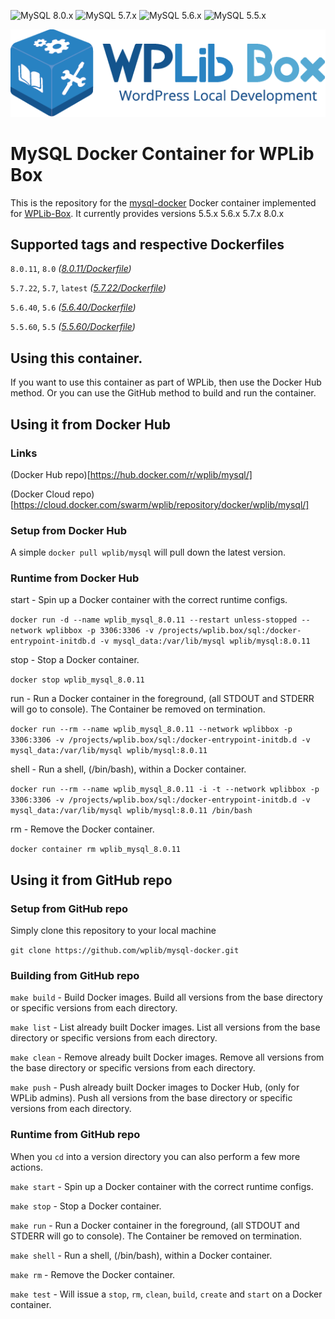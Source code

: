 ![MySQL 8.0.x](https://img.shields.io/badge/MySQL-8.0.x-green.svg)
![MySQL 5.7.x](https://img.shields.io/badge/MySQL-5.7.x-green.svg)
![MySQL 5.6.x](https://img.shields.io/badge/MySQL-5.6.x-green.svg)
![MySQL 5.5.x](https://img.shields.io/badge/MySQL-5.5.x-green.svg)

![WPLib-Box](https://github.com/wplib/wplib.github.io/raw/master/WPLib-Box-100x.png)


# MySQL Docker Container for WPLib Box
This is the repository for the [mysql-docker](https://www.mysql.com/) Docker container implemented for [WPLib-Box](https://github.com/wplib/wplib-box).
It currently provides versions 5.5.x 5.6.x 5.7.x 8.0.x


## Supported tags and respective Dockerfiles

`8.0.11`, `8.0` _([8.0.11/Dockerfile](https://github.com/wplib/mysql-docker/blob/master/8.0.11/Dockerfile))_

`5.7.22`, `5.7`, `latest` _([5.7.22/Dockerfile](https://github.com/wplib/mysql-docker/blob/master/5.7.22/Dockerfile))_

`5.6.40`, `5.6` _([5.6.40/Dockerfile](https://github.com/wplib/mysql-docker/blob/master/5.6.40/Dockerfile))_

`5.5.60`, `5.5` _([5.5.60/Dockerfile](https://github.com/wplib/mysql-docker/blob/master/5.5.60/Dockerfile))_


## Using this container.
If you want to use this container as part of WPLib, then use the Docker Hub method.
Or you can use the GitHub method to build and run the container.


## Using it from Docker Hub

### Links
(Docker Hub repo)[https://hub.docker.com/r/wplib/mysql/]

(Docker Cloud repo)[https://cloud.docker.com/swarm/wplib/repository/docker/wplib/mysql/]


### Setup from Docker Hub
A simple `docker pull wplib/mysql` will pull down the latest version.


### Runtime from Docker Hub
start - Spin up a Docker container with the correct runtime configs.

`docker run -d --name wplib_mysql_8.0.11 --restart unless-stopped --network wplibbox -p 3306:3306 -v /projects/wplib.box/sql:/docker-entrypoint-initdb.d -v mysql_data:/var/lib/mysql wplib/mysql:8.0.11`

stop - Stop a Docker container.

`docker stop wplib_mysql_8.0.11`

run - Run a Docker container in the foreground, (all STDOUT and STDERR will go to console). The Container be removed on termination.

`docker run --rm --name wplib_mysql_8.0.11 --network wplibbox -p 3306:3306 -v /projects/wplib.box/sql:/docker-entrypoint-initdb.d -v mysql_data:/var/lib/mysql wplib/mysql:8.0.11`

shell - Run a shell, (/bin/bash), within a Docker container.

`docker run --rm --name wplib_mysql_8.0.11 -i -t --network wplibbox -p 3306:3306 -v /projects/wplib.box/sql:/docker-entrypoint-initdb.d -v mysql_data:/var/lib/mysql wplib/mysql:8.0.11 /bin/bash`

rm - Remove the Docker container.

`docker container rm wplib_mysql_8.0.11`


## Using it from GitHub repo

### Setup from GitHub repo
Simply clone this repository to your local machine

`git clone https://github.com/wplib/mysql-docker.git`


### Building from GitHub repo
`make build` - Build Docker images. Build all versions from the base directory or specific versions from each directory.


`make list` - List already built Docker images. List all versions from the base directory or specific versions from each directory.


`make clean` - Remove already built Docker images. Remove all versions from the base directory or specific versions from each directory.


`make push` - Push already built Docker images to Docker Hub, (only for WPLib admins). Push all versions from the base directory or specific versions from each directory.


### Runtime from GitHub repo
When you `cd` into a version directory you can also perform a few more actions.

`make start` - Spin up a Docker container with the correct runtime configs.


`make stop` - Stop a Docker container.


`make run` - Run a Docker container in the foreground, (all STDOUT and STDERR will go to console). The Container be removed on termination.


`make shell` - Run a shell, (/bin/bash), within a Docker container.


`make rm` - Remove the Docker container.


`make test` - Will issue a `stop`, `rm`, `clean`, `build`, `create` and `start` on a Docker container.


